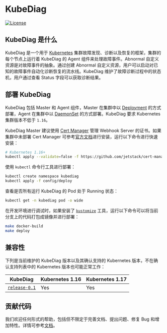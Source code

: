 # KubeDiag

[![License](https://img.shields.io/badge/License-Apache%202.0-blue.svg)](https://opensource.org/licenses/Apache-2.0)

## KubeDiag 是什么

KubeDiag 是一个用于 [Kubernetes](https://kubernetes.io) 集群故障发现、诊断以及恢复的框架，集群的每个节点上运行着 KubeDiag 的 Agent 组件来处理故障事件。Abnormal 自定义资源是对故障事件的抽象。通过创建 Abnormal 自定义资源，用户可以启动对已知的故障事件自动化诊断恢复的流水线。KubeDiag 维护了故障诊断过程中的状态机，用户通过查看 Status 字段可以获取诊断结果。

## 部署 KubeDiag

KubeDiag 包括 Master 和 Agent 组件，Master 在集群中以 [Deployment](https://kubernetes.io/docs/concepts/workloads/controllers/deployment/) 的方式部署，Agent 在集群中以 [DaemonSet](https://kubernetes.io/docs/concepts/workloads/controllers/daemonset/) 的方式部署。KubeDiag 要求 Kubernetes 集群版本不低于 `1.16`。

KubeDiag Master 建议使用 [Cert Manager](https://github.com/jetstack/cert-manager) 管理 Webhook Server 的证书。如果集群中未部署 Cert Manager 可参考[官方文档](https://cert-manager.io/docs/installation/kubernetes/)进行安装，运行以下命令进行快速安装：

```bash
# Kubernetes 1.16+
kubectl apply --validate=false -f https://github.com/jetstack/cert-manager/releases/download/v1.0.2/cert-manager.yaml
```

使用 `kubectl` 命令行工具进行部署：

```bash
kubectl create namespace kubediag
kubectl apply -f config/deploy
```

查看是否所有运行 KubeDiag 的 Pod 处于 Running 状态：

```bash
kubectl get -n kubediag pod -o wide
```

在开发环境进行调试时，如果安装了 [`kustomize`](https://github.com/kubernetes-sigs/kustomize) 工具，运行以下命令可以将当前分支上的代码打包成镜像并进行部署：

```bash
make docker-build
make deploy
```

## 兼容性

下列是当前维护的 KubeDiag 版本以及其确认支持的 Kubernetes 版本，不在确认支持列表中的 Kubernetes 版本也可能正常工作：

| KubeDiag | Kubernetes 1.16 | Kubernetes 1.17 |
|-|-|-|
| [`release-0.1`](https://github.com/kubediag/kubediag/tree/release-0.1) | Yes | Yes |

## 贡献代码

我们欢迎任何形式的帮助，包括但不限定于完善文档、提出问题、修复 Bug 和增加特性。详情可参考[文档](./CONTRIBUTING.md)。
